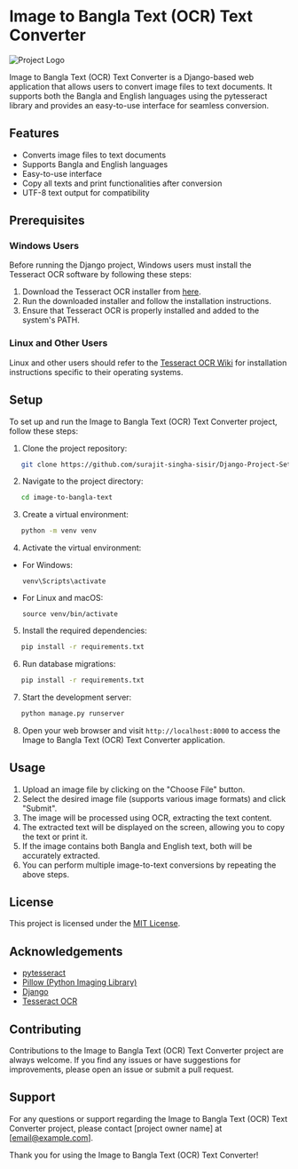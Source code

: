 # Image to Bangla Text (OCR) Text Converter

![Project Logo](project-logo.png)

Image to Bangla Text (OCR) Text Converter is a Django-based web application that allows users to convert image files to text documents. It supports both the Bangla and English languages using the pytesseract library and provides an easy-to-use interface for seamless conversion.

## Features

- Converts image files to text documents
- Supports Bangla and English languages
- Easy-to-use interface
- Copy all texts and print functionalities after conversion
- UTF-8 text output for compatibility

## Prerequisites

### Windows Users

Before running the Django project, Windows users must install the Tesseract OCR software by following these steps:

1. Download the Tesseract OCR installer from [here](https://digi.bib.uni-mannheim.de/tesseract/tesseract-ocr-w64-setup-5.3.1.20230401.exe).
2. Run the downloaded installer and follow the installation instructions.
3. Ensure that Tesseract OCR is properly installed and added to the system's PATH.

### Linux and Other Users

Linux and other users should refer to the [Tesseract OCR Wiki](https://github.com/UB-Mannheim/tesseract/wiki) for installation instructions specific to their operating systems.

## Setup

To set up and run the Image to Bangla Text (OCR) Text Converter project, follow these steps:

1. Clone the project repository:
```bash
   git clone https://github.com/surajit-singha-sisir/Django-Project-Setup-Template.git
   ```
2. Navigate to the project directory:
```bash
   cd image-to-bangla-text
```   
3. Create a virtual environment:
```bash
   python -m venv venv
```

4. Activate the virtual environment:

- For Windows:

  ```
  venv\Scripts\activate
  ```

- For Linux and macOS:

  ```
  source venv/bin/activate
  ```

5. Install the required dependencies:
```bash
   pip install -r requirements.txt
```
6. Run database migrations:
```bash
   pip install -r requirements.txt
```
7. Start the development server:
```bash
   python manage.py runserver
```

8. Open your web browser and visit `http://localhost:8000` to access the Image to Bangla Text (OCR) Text Converter application.

## Usage

1. Upload an image file by clicking on the "Choose File" button.
2. Select the desired image file (supports various image formats) and click "Submit".
3. The image will be processed using OCR, extracting the text content.
4. The extracted text will be displayed on the screen, allowing you to copy the text or print it.
5. If the image contains both Bangla and English text, both will be accurately extracted.
6. You can perform multiple image-to-text conversions by repeating the above steps.

## License

This project is licensed under the [MIT License](LICENSE).

## Acknowledgements

- [pytesseract](https://pypi.org/project/pytesseract/)
- [Pillow (Python Imaging Library)](https://python-pillow.org/)
- [Django](https://www.djangoproject.com/)
- [Tesseract OCR](https://github.com/tesseract-ocr/tesseract)

## Contributing

Contributions to the Image to Bangla Text (OCR) Text Converter project are always welcome. If you find any issues or have suggestions for improvements, please open an issue or submit a pull request.

## Support

For any questions or support regarding the Image to Bangla Text (OCR) Text Converter project, please contact [project owner name] at [email@example.com].

Thank you for using the Image to Bangla Text (OCR) Text Converter!










